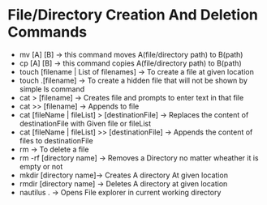 <h1>File/Directory Creation And Deletion Commands</h1>
<ul>
    <li>mv [A] [B] → this command moves A(file/directory path) to B(path)</li>
    <li>cp [A] [B] → this command copies A(file/directory path) to B(path)</li>
    <li>touch [filename | List of filenames] → To create a file at given location</li>
    <li>touch .[filename] → To create a hidden file that will not be shown by simple ls command</li>
    <li>cat > [filename] → Creates file and prompts to enter text in that file </li>
    <li>cat >> [filename] → Appends to file</li>
    <li>cat [fileName | fileList] > [destinationFile] → Replaces the content of destinationFile with Given file or fileList</li>
    <li>cat [fileName | fileList] >> [destinationFile] → Appends the content of files to destinationFile </li>
    <li>rm → To delete a file</li>
    <li>rm -rf [directory name] → Removes a Directory no matter wheather it is empty or not</li>
    <li>mkdir [directory name]→ Creates A directory At given location</li>
    <li>rmdir [directory name] → Deletes A directory at given location</li>
    <li>nautilus . →  Opens File explorer in current working directory</li>
</ul>
